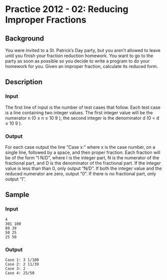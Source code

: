 # Practice 2012 - 02: Reducing Improper Fractions

## Background
You were invited to a St. Patrick’s Day party, but you aren’t allowed to
leave until you finish your fraction reduction homework. You want to go
to the party as soon as possible so you decide to write a program to do
your homework for you. Given an improper fraction, calculate its reduced
form.

## Description

### Input
The first line of input is the number of test cases that follow. Each test
case is a line containing two integer values. The first integer value will be
the numerator n (0 ≤ n ≤ 10 9 ), the second integer is the denominator d
(0 < d ≤ 10 9 ).

### Output
For each case output the line “Case x:” where x is the case number, on a single
line, followed by a space, and then proper fraction. Each fraction will be of
the form “I N/D”, where I is the integer part, N is the numerator of the
fractional part, and D is the denominator of the fractional part. If the integer
value is less than than 0, only output “N/D”. If both the integer value and the
reduced numerator are zero, output “0”. If there is no fractional part,
only output “I”.

## Sample
### Input
```
4
301 100
89 39
50 25
25 50
```

### Output
```
Case 1: 3 1/100
Case 2: 2 11/39
Case 3: 2
Case 4: 25/50
```
